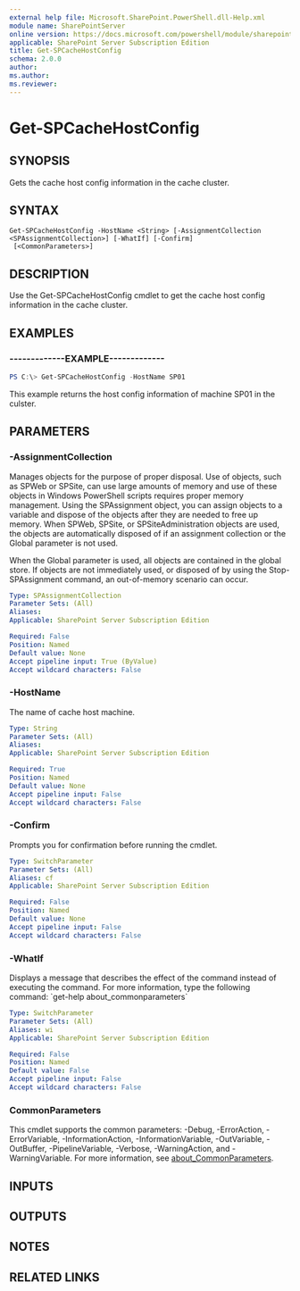 ```yaml
---
external help file: Microsoft.SharePoint.PowerShell.dll-Help.xml
module name: SharePointServer
online version: https://docs.microsoft.com/powershell/module/sharepoint-server/get-spcachehostconfig
applicable: SharePoint Server Subscription Edition
title: Get-SPCacheHostConfig
schema: 2.0.0
author:
ms.author:
ms.reviewer:
---
```


# Get-SPCacheHostConfig

## SYNOPSIS
Gets the cache host config information in the cache cluster.

## SYNTAX

```
Get-SPCacheHostConfig -HostName <String> [-AssignmentCollection <SPAssignmentCollection>] [-WhatIf] [-Confirm]
 [<CommonParameters>]
```

## DESCRIPTION
Use the Get-SPCacheHostConfig cmdlet to get the cache host config information in the cache cluster.

## EXAMPLES

### -------------EXAMPLE------------- 
```powershell
PS C:\> Get-SPCacheHostConfig -HostName SP01
```

This example returns the host config information of machine SP01 in the culster.

## PARAMETERS

### -AssignmentCollection
Manages objects for the purpose of proper disposal.
Use of objects, such as SPWeb or SPSite, can use large amounts of memory and use of these objects in Windows PowerShell scripts requires proper memory management.
Using the SPAssignment object, you can assign objects to a variable and dispose of the objects after they are needed to free up memory.
When SPWeb, SPSite, or SPSiteAdministration objects are used, the objects are automatically disposed of if an assignment collection or the Global parameter is not used.

When the Global parameter is used, all objects are contained in the global store.
If objects are not immediately used, or disposed of by using the Stop-SPAssignment command, an out-of-memory scenario can occur.

```yaml
Type: SPAssignmentCollection
Parameter Sets: (All)
Aliases:
Applicable: SharePoint Server Subscription Edition

Required: False
Position: Named
Default value: None
Accept pipeline input: True (ByValue)
Accept wildcard characters: False
```

### -HostName
The name of cache host machine.

```yaml
Type: String
Parameter Sets: (All)
Aliases:
Applicable: SharePoint Server Subscription Edition

Required: True
Position: Named
Default value: None
Accept pipeline input: False
Accept wildcard characters: False
```

### -Confirm
Prompts you for confirmation before running the cmdlet.

```yaml
Type: SwitchParameter
Parameter Sets: (All)
Aliases: cf
Applicable: SharePoint Server Subscription Edition

Required: False
Position: Named
Default value: None
Accept pipeline input: False
Accept wildcard characters: False
```

### -WhatIf
Displays a message that describes the effect of the command instead of executing the command.
For more information, type the following command: \`get-help about_commonparameters\`

```yaml
Type: SwitchParameter
Parameter Sets: (All)
Aliases: wi
Applicable: SharePoint Server Subscription Edition

Required: False
Position: Named
Default value: False
Accept pipeline input: False
Accept wildcard characters: False
```

### CommonParameters
This cmdlet supports the common parameters: -Debug, -ErrorAction, -ErrorVariable, -InformationAction, -InformationVariable, -OutVariable, -OutBuffer, -PipelineVariable, -Verbose, -WarningAction, and -WarningVariable. For more information, see [about_CommonParameters](https://go.microsoft.com/fwlink/?LinkID=113216).

## INPUTS

## OUTPUTS

## NOTES

## RELATED LINKS
